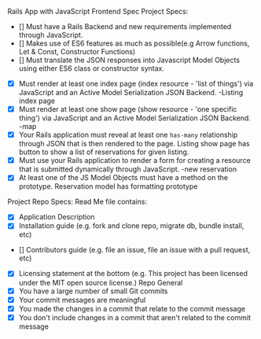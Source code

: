 Rails App with JavaScript Frontend Spec
Project Specs:
- []  Must have a Rails Backend and new requirements implemented through JavaScript.
- []  Makes use of ES6 features as much as possible(e.g Arrow functions, Let & Const, Constructor Functions)
- []  Must translate the JSON responses into Javascript Model Objects using either ES6 class or constructor syntax.
- [X]  Must render at least one index page (index resource - 'list of things') via JavaScript and an Active Model Serialization JSON Backend.
  -Listing index page
- [X]  Must render at least one show page (show resource - 'one specific thing') via JavaScript and an Active Model Serialization JSON Backend.
  -map
- [X]  Your Rails application must reveal at least one `has-many` relationship through JSON that is then rendered to the page.
  Listing show page has button to show a list of reservations for given listing.
- [X]  Must use your Rails application to render a form for creating a resource that is submitted dynamically through JavaScript.
  -new reservation
- [X]  At least one of the JS Model Objects must have a method on the prototype.
  Reservation model has formatting prototype

Project Repo Specs:
Read Me file contains:
- [X]  Application Description
- [X]  Installation guide (e.g. fork and clone repo, migrate db, bundle install, etc)
- []  Contributors guide (e.g. file an issue, file an issue with a pull request, etc)
- [X]  Licensing statement at the bottom (e.g. This project has been licensed under the MIT open source license.)
Repo General
- [X]  You have a large number of small Git commits
- [X]  Your commit messages are meaningful
- [X]  You made the changes in a commit that relate to the commit message
- [X]  You don't include changes in a commit that aren't related to the commit message
